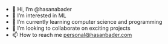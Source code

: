 - 👋 Hi, I’m @hasanabader
- 👀 I’m interested in ML
- 🌱 I’m currently learning computer science and programming
- 💞️ I’m looking to collaborate on exciting projects
- 📫 How to reach me personal@hasanbader.com

<!---
hasanabader/hasanabader is a ✨ special ✨ repository because its `README.md` (this file) appears on your GitHub profile.
You can click the Preview link to take a look at your changes.
--->
